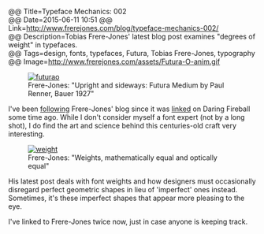 @@ Title=Typeface Mechanics: 002  
@@ Date=2015-06-11 10:51
@@ Link=http://www.frerejones.com/blog/typeface-mechanics-002/  
@@ Description=Tobias Frere-Jones' latest blog post examines "degrees of weight" in typefaces.  
@@ Tags=design, fonts, typefaces, Futura, Tobias Frere-Jones, typography  
@@ Image=http://www.frerejones.com/assets/Futura-O-anim.gif  

<figure>
	<a class="nohover" href="http://www.frerejones.com/assets/Futura-O-anim.gif">
		<img src="http://www.frerejones.com/assets/Futura-O-anim.gif" alt="futurao">
	</a>
	<figcaption>Frere-Jones: "Upright and sideways: Futura Medium by Paul Renner, Bauer 1927"</figcaption>
</figure>

I've been [following][theoveranalyzed] Frere-Jones' blog since it was [linked][df] on Daring Fireball some time ago. While I don't consider myself a font expert (not by a long shot), I do find the art and science behind this centuries-old craft very interesting. 

<figure>
	<a class="nohover" href="http://www.frerejones.com/assets/Horiz&Vert01.gif">
		<img src="http://www.frerejones.com/assets/Horiz&Vert01.gif" alt="weight">
	</a>
	<figcaption>Frere-Jones: "Weights, mathematically equal and optically equal"</figcaption>
</figure>

His latest post deals with font weights and how designers must occasionally disregard perfect geometric shapes in lieu of 'imperfect' ones instead. Sometimes, it's these imperfect shapes that appear more pleasing to the eye.

I've linked to Frere-Jones twice now, just in case anyone is keeping track.

[df]: http://daringfireball.net/linked/2015/02/11/frere-jones
[theoveranalyzed]: /2015/3/15/typeface-mechanics-001